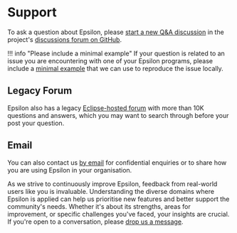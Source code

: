 # Support

To ask a question about Epsilon, please [start a new Q&A discussion](https://github.com/eclipse-epsilon/epsilon/discussions/new?category=q-a) in the project's [discussions forum on GitHub](https://github.com/eclipse-epsilon/epsilon/discussions).

!!! info "Please include a minimal example"
    If your question is related to an issue you are encountering with one of your Epsilon programs, please include a [minimal example](../articles/minimal-examples) that we can use to reproduce the issue locally.

## Legacy Forum

Epsilon also has a legacy [Eclipse-hosted forum](https://www.eclipse.org/forums/index.php/f/22/) with more than 10K questions and answers, which you may want to search through before your post your question.

## Email

You can also contact us [by email](mailto:epsilon.devs@gmail.com) for confidential enquiries or to share how you are using Epsilon in your organisation. 

As we strive to continuously improve Epsilon, feedback from real-world users like you is invaluable. Understanding the diverse domains where Epsilon is applied can help us prioritise new features and better support the community's needs. Whether it's about its strengths, areas for improvement, or specific challenges you've faced, your insights are crucial. If you're open to a conversation, please [drop us a message](mailto:epsilon.devs@gmail.com). 